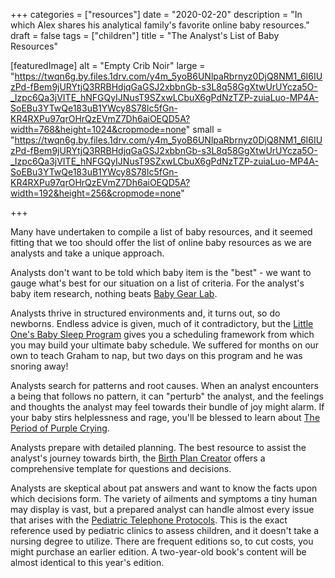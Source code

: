 +++
categories = ["resources"]
date = "2020-02-20"
description = "In which Alex shares his analytical family's favorite online baby resources."
draft = false
tags = ["children"]
title = "The Analyst's List of Baby Resources"

[featuredImage]
  alt = "Empty Crib Noir"
  large = "https://twqn6g.by.files.1drv.com/y4m_5yoB6UNlpaRbrnyz0DjQ8NM1_6I6IUzPd-fBem9jURYtjQ3RRBHdjqGaGSJ2xbbnGb-s3L8q58GgXtwUrUYcza5O-_Izpc6Qa3jVITE_hNFGQyIJNusT9SZxwLCbuX6gPdNzTZP-zuiaLuo-MP4A-SoEBu3YTwQe183uB1YWcy8S78lc5fGn-KR4RXPu97qrOHrQzEVmZ7Dh6aiOEQD5A?width=768&height=1024&cropmode=none"
  small = "https://twqn6g.by.files.1drv.com/y4m_5yoB6UNlpaRbrnyz0DjQ8NM1_6I6IUzPd-fBem9jURYtjQ3RRBHdjqGaGSJ2xbbnGb-s3L8q58GgXtwUrUYcza5O-_Izpc6Qa3jVITE_hNFGQyIJNusT9SZxwLCbuX6gPdNzTZP-zuiaLuo-MP4A-SoEBu3YTwQe183uB1YWcy8S78lc5fGn-KR4RXPu97qrOHrQzEVmZ7Dh6aiOEQD5A?width=192&height=256&cropmode=none"

+++

Many have undertaken to compile a list of baby resources, and it seemed fitting that we too should offer the list of online baby resources as we are analysts and take a unique approach.

Analysts don't want to be told which baby item is the "best" - we want to gauge what's best for our situation on a list of criteria. For the analyst's baby item research, nothing beats [Baby Gear Lab](https://www.babygearlab.com/).

Analysts thrive in structured environments and, it turns out, so do newborns. Endless advice is given, much of it contradictory, but the [Little One's Baby Sleep Program](https://www.littleones.co/collections/frontpage/products/baby) gives you a scheduling framework from which you may build your ultimate baby schedule. We suffered for months on our own to teach Graham to nap, but two days on this program and he was snoring away!

Analysts search for patterns and root causes. When an analyst encounters a being that follows no pattern, it can "perturb" the analyst, and the feelings and thoughts the analyst may feel towards their bundle of joy might alarm. If your baby stirs helplessness and rage, you'll be blessed to learn about [The Period of Purple Crying](http://purplecrying.info/).

Analysts prepare with detailed planning. The best resource to assist the analyst's journey towards birth, the [Birth Plan Creator](http://pregnancyandbaby.com/calendars/articles/937331/birth-plan-creator) offers a comprehensive template for questions and decisions.

Analysts are skeptical about pat answers and want to know the facts upon which decisions form. The variety of ailments and symptoms a tiny human may display is vast, but a prepared analyst can handle almost every issue that arises with the [Pediatric Telephone Protocols](https://www.amazon.com/Pediatric-Telephone-Protocols-Office-Version/dp/1610021967/ref=sr_1_1?keywords=pediatric+telephone+triage&qid=1582229300&s=books&sr=1-1). This is the exact reference used by pediatric clinics to assess children, and it doesn't take a nursing degree to utilize. There are frequent editions so, to cut costs, you might purchase an earlier edition. A two-year-old book's content will be almost identical to this year's edition.
